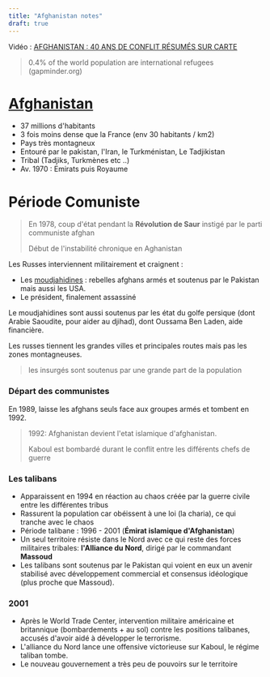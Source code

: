 ```yaml
---
title: "Afghanistan notes"
draft: true
---
```




Vidéo : [AFGHANISTAN : 40 ANS DE CONFLIT RÉSUMÉS SUR CARTE](https://www.youtube.com/watch?v=HQq3lAqYaC0&t=346s)

> 0.4% of the world population are international refugees (gapminder.org)

# [Afghanistan](https://fr.wikipedia.org/wiki/Afghanistan)

- 37 millions d'habitants
- 3 fois moins dense que la France (env 30 habitants / km2)
- Pays très montagneux
- Entouré par le pakistan, l'Iran, le Turkménistan, Le Tadjikistan
- Tribal (Tadjiks, Turkmènes etc ..)
- Av. 1970 : Emirats puis Royaume



# Période Comuniste

> En 1978, coup d'état pendant la **Révolution de Saur** instigé par le parti communiste afghan
>
> Début de l'instabilité chronique en Aghanistan

Les Russes interviennent militairement et craignent :

- Les  [moudjahidines](https://fr.wikipedia.org/wiki/Moudjahid) : rebelles afghans armés et soutenus par le Pakistan mais aussi les USA.
- Le président, finalement assassiné

Le moudjahidines sont aussi soutenus par les état du golfe persique (dont Arabie Saoudite, pour aider au djihad), dont Oussama Ben Laden, aide financière.

Les russes tiennent les grandes villes et principales routes mais pas les zones montagneuses.

> les insurgés sont soutenus par une grande part de la population

### Départ des communistes

En 1989, laisse les afghans seuls face aux groupes armés et tombent en 1992.

> 1992: Afghanistan devient l'etat islamique d'afghanistan.
>
> Kaboul est bombardé durant le conflit entre les différents chefs de guerre



### Les talibans

- Apparaissent en 1994 en réaction au chaos créée par la guerre civile entre les différentes tribus
- Rassurent la population car obéissent à une loi (la charia), ce qui tranche avec le chaos 
- Période talibane : 1996 - 2001 (**Émirat islamique d'Afghanistan**)
- Un seul territoire résiste dans le Nord avec ce qui reste des forces militaires tribales: **l'Alliance du Nord**, dirigé par le commandant **Massoud**
- Les talibans sont soutenus par le Pakistan qui voient en eux un avenir stabilisé avec développement commercial et consensus idéologique (plus proche que Massoud).



### 2001

- Après le World Trade Center, intervention militaire américaine et britannique (bombardements + au sol) contre les positions talibanes, accusés d'avoir aidé à développer le terrorisme.
- L'alliance du Nord lance une offensive victorieuse sur Kaboul, le régime taliban tombe.
- Le nouveau gouvernement a très peu de pouvoirs sur le territoire